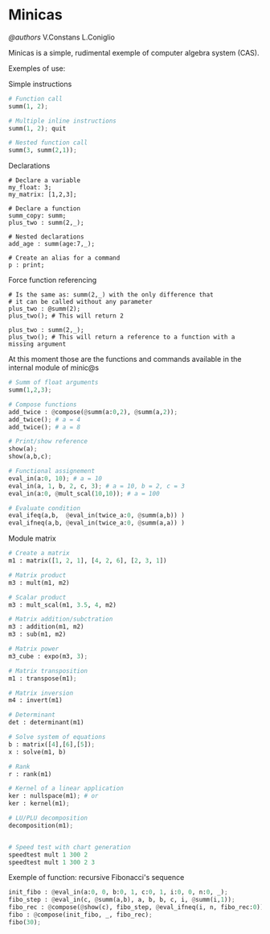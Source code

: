 # Minicas

*@authors* V.Constans L.Coniglio


Minicas is a simple, rudimental exemple of computer algebra system (CAS).


Exemples of use:

Simple instructions
```python
# Function call
summ(1, 2);

# Multiple inline instructions
summ(1, 2); quit

# Nested function call
summ(3, summ(2,1));
```

Declarations
```pyhon
# Declare a variable
my_float: 3;
my_matrix: [1,2,3];

# Declare a function
summ_copy: summ;
plus_two : summ(2,_);

# Nested declarations
add_age : summ(age:7,_);

# Create an alias for a command
p : print;
```

Force function referencing
```
# Is the same as: summ(2,_) with the only difference that
# it can be called without any parameter
plus_two : @summ(2);
plus_two(); # This will return 2

plus_two : summ(2,_);
plus_two(); # This will return a reference to a function with a missing argument
```

At this moment those are the functions and commands available in the 
internal module of minic@s
```python
# Summ of float arguments
summ(1,2,3); 

# Compose functions 
add_twice : @compose(@summ(a:0,2), @summ(a,2));
add_twice(); # a = 4
add_twice(); # a = 8 

# Print/show reference
show(a); 
show(a,b,c); 

# Functional assignement
eval_in(a:0, 10); # a = 10
eval_in(a, 1, b, 2, c, 3); # a = 10, b = 2, c = 3
eval_in(a:0, @mult_scal(10,10)); # a = 100

# Evaluate condition
eval_ifeq(a,b,  @eval_in(twice_a:0, @summ(a,b)) )
eval_ifneq(a,b, @eval_in(twice_a:0, @summ(a,a)) )
```

Module matrix
```python
# Create a matrix
m1 : matrix([1, 2, 1], [4, 2, 6], [2, 3, 1])

# Matrix product
m3 : mult(m1, m2)

# Scalar product
m3 : mult_scal(m1, 3.5, 4, m2)

# Matrix addition/subctration
m3 : addition(m1, m2)
m3 : sub(m1, m2)

# Matrix power
m3_cube : expo(m3, 3);

# Matrix transposition
m1 : transpose(m1);

# Matrix inversion
m4 : invert(m1)

# Determinant 
det : determinant(m1)

# Solve system of equations
b : matrix([4],[6],[5]);
x : solve(m1, b)

# Rank
r : rank(m1)

# Kernel of a linear application
ker : nullspace(m1); # or
ker : kernel(m1);

# LU/PLU decomposition
decomposition(m1);


# Speed test with chart generation
speedtest mult 1 300 2
speedtest mult 1 300 2 3
```


Exemple of function: recursive Fibonacci's sequence
```python
init_fibo : @eval_in(a:0, 0, b:0, 1, c:0, 1, i:0, 0, n:0, _);
fibo_step : @eval_in(c, @summ(a,b), a, b, b, c, i, @summ(i,1));
fibo_rec : @compose(@show(c), fibo_step, @eval_ifneq(i, n, fibo_rec:0));
fibo : @compose(init_fibo, _, fibo_rec);
fibo(30);
```

